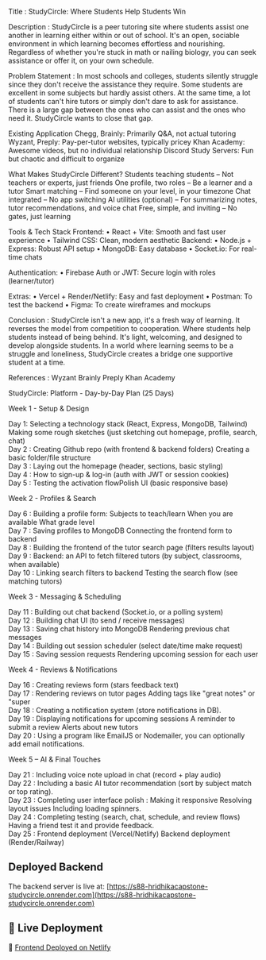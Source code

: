 Title : StudyCircle: Where Students Help Students Win

Description : StudyCircle is a peer tutoring site where students assist one another in learning either within or out of school. It's an open, sociable environment in which learning becomes effortless and nourishing. Regardless of whether you're stuck in math or nailing biology, you can seek assistance or offer it, on your own schedule.

Problem Statement : In most schools and colleges, students silently struggle since they don't receive the assistance they require. Some students are excellent in some subjects but hardly assist others. At the same time, a lot of students can't hire tutors or simply don't dare to ask for assistance. There is a large gap between the ones who can assist and the ones who need it. StudyCircle wants to close that gap.

Existing Application Chegg, Brainly: Primarily Q&A, not actual tutoring Wyzant, Preply: Pay-per-tutor websites, typically pricey Khan Academy: Awesome videos, but no individual relationship Discord Study Servers: Fun but chaotic and difficult to organize

What Makes StudyCircle Different? Students teaching students – Not teachers or experts, just friends One profile, two roles – Be a learner and a tutor Smart matching – Find someone on your level, in your timezone Chat integrated – No app switching AI utilities (optional) – For summarizing notes, tutor recommendations, and voice chat Free, simple, and inviting – No gates, just learning

Tools & Tech Stack Frontend: • React + Vite: Smooth and fast user experience • Tailwind CSS: Clean, modern aesthetic Backend: • Node.js + Express: Robust API setup • MongoDB: Easy database • Socket.io: For real-time chats

Authentication: • Firebase Auth or JWT: Secure login with roles (learner/tutor)

Extras: • Vercel + Render/Netlify: Easy and fast deployment • Postman: To test the backend • Figma: To create wireframes and mockups

Conclusion : StudyCircle isn't a new app, it's a fresh way of learning. It reverses the model from competition to cooperation. Where students help students instead of being behind. It's light, welcoming, and designed to develop alongside students. In a world where learning seems to be a struggle and loneliness, StudyCircle creates a bridge one supportive student at a time.

References : Wyzant Brainly
Preply Khan Academy

StudyCircle: Platform - Day-by-Day Plan (25 Days)

Week 1 - Setup & Design

Day 1: Selecting a technology stack (React, Express, MongoDB, Tailwind) Making some rough sketches (just sketching out homepage, profile, search, chat)      
Day 2 : Creating Github repo (with frontend & backend folders) Creating a basic folder/file structure    
Day 3 : Laying out the homepage (header, sections, basic styling)    
Day 4 : How to sign-up & log-in (auth with JWT or session cookies)     
Day 5 : Testing the activation flowPolish UI (basic responsive base)        

Week 2 - Profiles & Search

Day 6 : Building a profile form: Subjects to teach/learn When you are available What grade level   
Day 7 : Saving profiles to MongoDB Connecting the frontend form to backend     
Day 8 : Building the frontend of the tutor search page (filters results layout)   
Day 9 : Backend: an API to fetch filtered tutors (by subject, classrooms, when available)     
Day 10 : Linking search filters to backend Testing the search flow (see matching tutors)      

Week 3 - Messaging & Scheduling

Day 11 : Building out chat backend (Socket.io, or a polling system)     
Day 12 : Building chat UI (to send / receive messages)        
Day 13 : Saving chat history into MongoDB Rendering previous chat messages     
Day 14 : Building out session scheduler (select date/time make request)      
Day 15 : Saving session requests Rendering upcoming session for each user      

Week 4 - Reviews & Notifications

Day 16 : Creating reviews form (stars feedback text)        
Day 17 : Rendering reviews on tutor pages Adding tags like "great notes" or "super        
Day 18 : Creating a notification system (store notifications in DB).    
Day 19 : Displaying notifications for upcoming sessions A reminder to submit a review Alerts about new tutors      
Day 20 : Using a program like EmailJS or Nodemailer, you can optionally add email notifications.    

Week 5 – AI & Final Touches

Day 21 : Including voice note upload in chat (record + play audio)      
Day 22 : Including a basic AI tutor recommendation (sort by subject match or top rating).     
Day 23 : Completing user interface polish : Making it responsive Resolving layout issues Including loading spinners.     
Day 24 : Completing testing (search, chat, schedule, and review flows) Having a friend test it and provide feedback.     
Day 25 : Frontend deployment (Vercel/Netlify) Backend deployment (Render/Railway)


## Deployed Backend

The backend server is live at: [https://s88-hridhikacapstone-studycircle.onrender.com](https://s88-hridhikacapstone-studycircle.onrender.com)

## 🚀 Live Deployment

🔗 [Frontend Deployed on Netlify](https://shimmering-dango-0410f8.netlify.app/)


